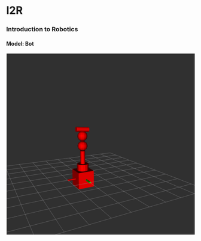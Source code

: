 # I2R
### Introduction to Robotics
#### Model: Bot
![](https://github.com/brooky56/I2R/blob/master/src/model.png)
